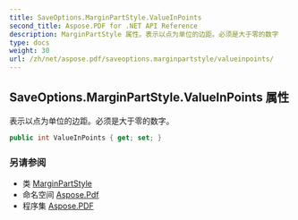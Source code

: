 ```yaml
---
title: SaveOptions.MarginPartStyle.ValueInPoints
second_title: Aspose.PDF for .NET API Reference
description: MarginPartStyle 属性。表示以点为单位的边距。必须是大于零的数字
type: docs
weight: 30
url: /zh/net/aspose.pdf/saveoptions.marginpartstyle/valueinpoints/
---
```

## SaveOptions.MarginPartStyle.ValueInPoints 属性

表示以点为单位的边距。必须是大于零的数字。

```csharp
public int ValueInPoints { get; set; }
```

### 另请参阅

* 类 [MarginPartStyle](../)
* 命名空间 [Aspose.Pdf](../../../aspose.pdf/)
* 程序集 [Aspose.PDF](../../../)